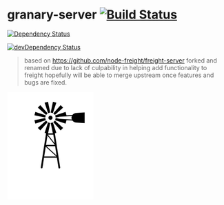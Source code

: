 # granary-server [![Build Status](https://travis-ci.org/gabrielcsapo/granary-server.svg?branch=master)](https://travis-ci.org/gabrielcsapo/granary-server)

[![Dependency Status](https://david-dm.org/gabrielcsapo/granary-server.svg)](https://david-dm.org/gabrielcsapo/granary-server)

[![devDependency Status](https://david-dm.org/gabrielcsapo/granary-server/dev-status.svg)](https://david-dm.org/gabrielcsapo/granary-server#info=devDependencies)

> based on https://github.com/node-freight/freight-server
> forked and renamed due to lack of culpability in helping add functionality to freight
> hopefully will be able to merge upstream once features and bugs are fixed.

![Logo](./views/static/img/logo.svg)
